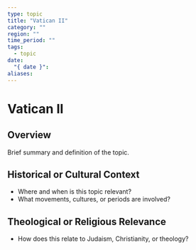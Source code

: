 ```yaml
---
type: topic
title: "Vatican II"
category: ""
region: ""
time_period: ""
tags:
  - topic
date:
  "{ date }": 
aliases:
---
```


# Vatican II

## Overview

Brief summary and definition of the topic.

## Historical or Cultural Context

- Where and when is this topic relevant?
- What movements, cultures, or periods are involved?

## Theological or Religious Relevance

- How does this relate to Judaism, Christianity, or theology?